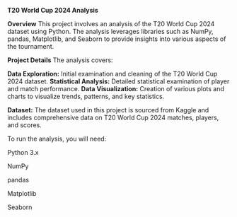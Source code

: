 **T20 World Cup 2024 Analysis**


**Overview**
This project involves an analysis of the T20 World Cup 2024 dataset using Python. The analysis leverages libraries such as NumPy, pandas, Matplotlib, and Seaborn to provide insights into various aspects of the tournament.

**Project Details**
The analysis covers:

**Data Exploration:** Initial examination and cleaning of the T20 World Cup 2024 dataset.
**Statistical Analysis:** Detailed statistical examination of player and match performance.
**Data Visualization:** Creation of various plots and charts to visualize trends, patterns, and key statistics.

**Dataset:**
The dataset used in this project is sourced from Kaggle and includes comprehensive data on T20 World Cup 2024 matches, players, and scores.

To run the analysis, you will need:

Python 3.x

NumPy

pandas

Matplotlib

Seaborn
